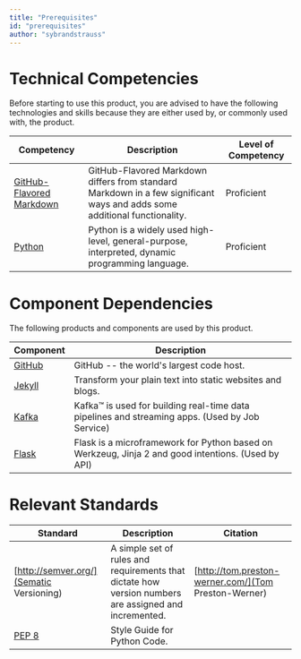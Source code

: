 ```yaml
---
title: "Prerequisites"
id: "prerequisites" 
author: "sybrandstrauss"
---
```


# Technical Competencies

Before starting to use this product, you are advised to have the following technologies and skills because they are either used by, or commonly used with, the product.

Competency | Description | Level of Competency
---------- | ----------- | -------------------
[GitHub-Flavored Markdown](https://help.github.com/articles/github-flavored-markdown/) | GitHub-Flavored Markdown differs from standard Markdown in a few significant ways and adds some additional functionality. | Proficient
[Python](https://www.python.org/)|Python is a widely used high-level, general-purpose, interpreted, dynamic programming language.|Proficient

# Component Dependencies

The following products and components are used by this product.

Component | Description 
--------- | ----------- 
[GitHub](https://www.github.com/) | GitHub -- the world's largest code host.
[Jekyll](http://jekyllrb.com/) | Transform your plain text into static websites and blogs.
[Kafka](http://kafka.apache.org/) | Kafka™ is used for building real-time data pipelines and streaming apps. (Used by Job Service)
[Flask](http://flask.pocoo.org/)|Flask is a microframework for Python based on Werkzeug, Jinja 2 and good intentions. (Used by API)


# Relevant Standards

Standard | Description | Citation
-------- | ----------- | --------
[http://semver.org/](Sematic Versioning) | A simple set of rules and requirements that dictate how version numbers are assigned and incremented. | [http://tom.preston-werner.com/](Tom Preston-Werner)
[PEP 8](https://www.python.org/dev/peps/pep-0008/) | Style Guide for Python Code.|